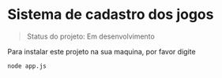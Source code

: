 <h1> Sistema de cadastro dos jogos </h1>

> Status do projeto: Em desenvolvimento

Para instalar este projeto na sua maquina, por favor digite

```
node app.js
```

